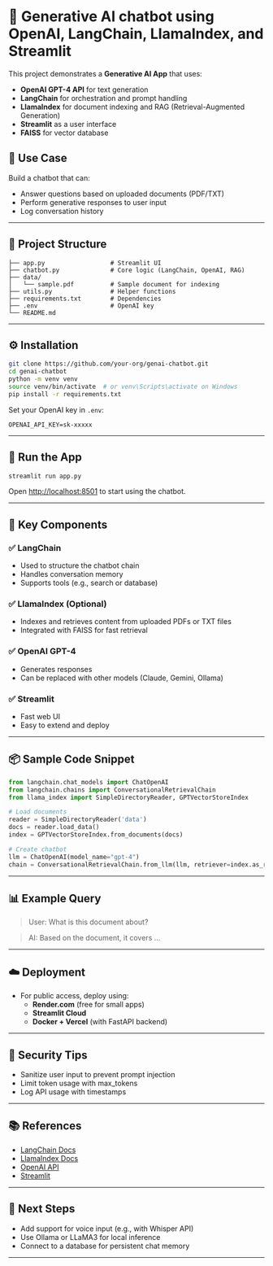 # 🧠 Generative AI chatbot using OpenAI, LangChain, LlamaIndex, and Streamlit

This project demonstrates a **Generative AI App** that uses:
- **OpenAI GPT-4 API** for text generation
- **LangChain** for orchestration and prompt handling
- **LlamaIndex** for document indexing and RAG (Retrieval-Augmented Generation)
- **Streamlit** as a user interface
- **FAISS** for vector database

## 🎯 Use Case
Build a chatbot that can:
- Answer questions based on uploaded documents (PDF/TXT)
- Perform generative responses to user input
- Log conversation history

---

## 🔧 Project Structure

```
├── app.py                  # Streamlit UI
├── chatbot.py              # Core logic (LangChain, OpenAI, RAG)
├── data/
│   └── sample.pdf          # Sample document for indexing
├── utils.py                # Helper functions
├── requirements.txt        # Dependencies
├── .env                    # OpenAI key
└── README.md
```

---

## ⚙️ Installation

```bash
git clone https://github.com/your-org/genai-chatbot.git
cd genai-chatbot
python -m venv venv
source venv/bin/activate  # or venv\Scripts\activate on Windows
pip install -r requirements.txt
```

Set your OpenAI key in `.env`:
```env
OPENAI_API_KEY=sk-xxxxx
```

---

## 🚀 Run the App

```bash
streamlit run app.py
```

Open [http://localhost:8501](http://localhost:8501) to start using the chatbot.

---

## 🧱 Key Components

### ✅ LangChain
- Used to structure the chatbot chain
- Handles conversation memory
- Supports tools (e.g., search or database)

### ✅ LlamaIndex (Optional)
- Indexes and retrieves content from uploaded PDFs or TXT files
- Integrated with FAISS for fast retrieval

### ✅ OpenAI GPT-4
- Generates responses
- Can be replaced with other models (Claude, Gemini, Ollama)

### ✅ Streamlit
- Fast web UI
- Easy to extend and deploy

---

## 📦 Sample Code Snippet

```python
from langchain.chat_models import ChatOpenAI
from langchain.chains import ConversationalRetrievalChain
from llama_index import SimpleDirectoryReader, GPTVectorStoreIndex

# Load documents
reader = SimpleDirectoryReader('data')
docs = reader.load_data()
index = GPTVectorStoreIndex.from_documents(docs)

# Create chatbot
llm = ChatOpenAI(model_name="gpt-4")
chain = ConversationalRetrievalChain.from_llm(llm, retriever=index.as_retriever())
```

---

## 📊 Example Query

> User: What is this document about?

> AI: Based on the document, it covers ...

---

## ☁️ Deployment
- For public access, deploy using:
  - **Render.com** (free for small apps)
  - **Streamlit Cloud**
  - **Docker + Vercel** (with FastAPI backend)

---

## 🔐 Security Tips
- Sanitize user input to prevent prompt injection
- Limit token usage with max_tokens
- Log API usage with timestamps

---

## 📚 References
- [LangChain Docs](https://docs.langchain.com)
- [LlamaIndex Docs](https://gpt-index.readthedocs.io/)
- [OpenAI API](https://platform.openai.com/docs)
- [Streamlit](https://streamlit.io)

---

## 🤖 Next Steps
- Add support for voice input (e.g., with Whisper API)
- Use Ollama or LLaMA3 for local inference
- Connect to a database for persistent chat memory

---


